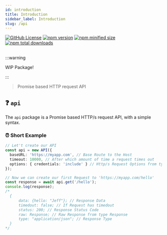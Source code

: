 ```yaml
---
id: introduction
title: Introduction
sidebar_label: Introduction
slug: /api
---
```


<a href="https://github.com/agile-ts/agile">
  <img src="https://img.shields.io/github/license/agile-ts/agile.svg?label=license&style=flat&colorA=293140&colorB=4a4872" alt="GitHub License"/></a>
<a href="https://npm.im/@agile-ts/api">
  <img src="https://img.shields.io/npm/v/@agile-ts/api.svg?label=npm&style=flat&colorA=293140&colorB=4a4872" alt="npm version"/></a>
<a href="https://npm.im/@agile-ts/api">
  <img src="https://img.shields.io/bundlephobia/min/@agile-ts/api.svg?label=minified%20size&style=flat&colorA=293140&colorB=4a4872" alt="npm minified size"/></a>
<a href="https://npm.im/@agile-ts/api">
  <img src="https://img.shields.io/npm/dt/@agile-ts/api.svg?label=downloads&style=flat&colorA=293140&colorB=4a4872" alt="npm total downloads"/></a>

<br />
<br />

:::warning

WIP Package!

:::

> Promise based HTTP request API

## ❓ `api` 

The `api` package is a Promise based HTTP/s request API, with a simple syntax.

### ⏰ Short Example
```ts
// Let't create our API
const api = new API({
  baseURL: 'https://myapp.com', // Base Route to the Host
  timeout: 10000, // After which amount of time a request times out
  options: { credentials: 'include' } // Http/s Request Options from type RequestInit
});

// Now we can create our first Request to 'https://myapp.com/hello'
const response = await api.get('/hello');
console.log(response);
/* 
  {
      data: {hello: "Jeff"}; // Response Data
      timedout: false; // If Request has timedout
      status: 200; // Response Status Code
      raw: Response; // Raw Response from type Response
      type: "application/json"; // Response Type
  }
*/
```
